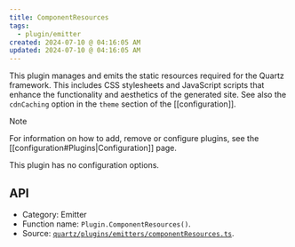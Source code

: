 ```yaml
---
title: ComponentResources
tags:
  - plugin/emitter
created: 2024-07-10 @ 04:16:05 AM
updated: 2024-07-10 @ 04:16:05 AM
---
```


This plugin manages and emits the static resources required for the Quartz framework. This includes CSS stylesheets and JavaScript scripts that enhance the functionality and aesthetics of the generated site. See also the `cdnCaching` option in the `theme` section of the [[configuration]].

> [!note]
> For information on how to add, remove or configure plugins, see the [[configuration#Plugins|Configuration]] page.

This plugin has no configuration options.

## API

- Category: Emitter
- Function name: `Plugin.ComponentResources()`.
- Source: [`quartz/plugins/emitters/componentResources.ts`](https://github.com/jackyzha0/quartz/blob/v4/quartz/plugins/emitters/componentResources.ts).
